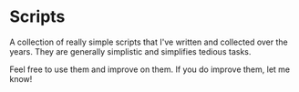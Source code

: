 Scripts
=======

A collection of really simple scripts that I've written and collected over the
years. They are generally simplistic and simplifies tedious tasks.

Feel free to use them and improve on them. If you do improve them, let me know!
